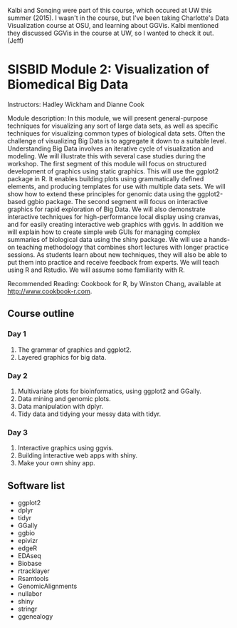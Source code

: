 Kalbi and Sonqing were part of this course, which occured at UW this summer (2015).  I wasn't in the course, but I've been taking Charlotte's Data Visualization course at OSU, and learning about GGVis.  Kalbi mentioned they discussed GGVis in the course at UW, so I wanted to check it out. (Jeff)

# SISBID Module 2: Visualization of Biomedical Big Data

Instructors: Hadley Wickham and Dianne Cook

Module description: In this module, we will present general-purpose techniques for visualizing any sort of large data sets, as well as specific techniques for visualizing common types of biological data sets. Often the challenge of visualizing Big Data is to aggregate it down to a suitable level. Understanding Big Data involves an iterative cycle of visualization and modeling. We will illustrate this with several case studies during the workshop. The first segment of this module will focus on structured development of graphics using static graphics. This will use the ggplot2 package in R. It enables building plots using grammatically defined elements, and producing templates for use with multiple data sets. We will show how to extend these principles for genomic data using the ggplot2-based ggbio package. The second segment will focus on interactive graphics for rapid exploration of Big Data. We will also demonstrate interactive techniques for high-performance local display using cranvas, and for easily creating interactive web graphics with ggvis. In addition we will explain how to create simple web GUIs for managing complex summaries of biological data using the shiny package. We will use a hands-on teaching methodology that combines short lectures with longer practice sessions. As students learn about new techniques, they will also be able to put them into practice and receive feedback from experts. We will teach using R and Rstudio. We will assume some familiarity with R.

Recommended Reading: Cookbook for R, by Winston Chang, available at <http://www.cookbook-r.com>.

## Course outline

### Day 1

1. The grammar of graphics and ggplot2.
1. Layered graphics for big data.

### Day 2

1. Multivariate plots for bioinformatics, using ggplot2 and GGally.
1. Data mining and genomic plots.
1. Data manipulation with dplyr.
1. Tidy data and tidying your messy data with tidyr.

### Day 3

1. Interactive graphics using ggvis.
1. Building interactive web apps with shiny.
1. Make your own shiny app.

## Software list

- ggplot2
- dplyr
- tidyr
- GGally
- ggbio
- epivizr
- edgeR
- EDAseq
- Biobase
- rtracklayer
- Rsamtools
- GenomicAlignments
- nullabor
- shiny
- stringr
- ggenealogy
